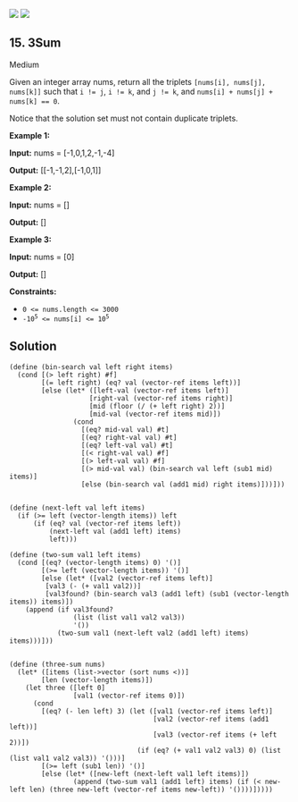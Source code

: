 [![](https://img.shields.io/github/stars/javadev/LeetCode-in-All?label=Stars&style=flat-square)](https://github.com/javadev/LeetCode-in-All)
[![](https://img.shields.io/github/forks/javadev/LeetCode-in-All?label=Fork%20me%20on%20GitHub%20&style=flat-square)](https://github.com/javadev/LeetCode-in-All/fork)

## 15\. 3Sum

Medium

Given an integer array nums, return all the triplets `[nums[i], nums[j], nums[k]]` such that `i != j`, `i != k`, and `j != k`, and `nums[i] + nums[j] + nums[k] == 0`.

Notice that the solution set must not contain duplicate triplets.

**Example 1:**

**Input:** nums = [-1,0,1,2,-1,-4]

**Output:** [[-1,-1,2],[-1,0,1]] 

**Example 2:**

**Input:** nums = []

**Output:** [] 

**Example 3:**

**Input:** nums = [0]

**Output:** [] 

**Constraints:**

*   `0 <= nums.length <= 3000`
*   <code>-10<sup>5</sup> <= nums[i] <= 10<sup>5</sup></code>

## Solution

```racket
(define (bin-search val left right items)
  (cond [(> left right) #f]
        [(= left right) (eq? val (vector-ref items left))]
        [else (let* ([left-val (vector-ref items left)]
                    [right-val (vector-ref items right)]
                    [mid (floor (/ (+ left right) 2))]
                    [mid-val (vector-ref items mid)])
                (cond
                  [(eq? mid-val val) #t]
                  [(eq? right-val val) #t]
                  [(eq? left-val val) #t]
                  [(< right-val val) #f]
                  [(> left-val val) #f]
                  [(> mid-val val) (bin-search val left (sub1 mid) items)]
                  [else (bin-search val (add1 mid) right items)]))]))
       

(define (next-left val left items)
  (if (>= left (vector-length items)) left
      (if (eq? val (vector-ref items left))
          (next-left val (add1 left) items)
          left)))

(define (two-sum val1 left items)
  (cond [(eq? (vector-length items) 0) '()]
        [(>= left (vector-length items)) '()]
        [else (let* ([val2 (vector-ref items left)]
         [val3 (- (+ val1 val2))]
         [val3found? (bin-search val3 (add1 left) (sub1 (vector-length items)) items)])
    (append (if val3found?
                (list (list val1 val2 val3))
                '())
            (two-sum val1 (next-left val2 (add1 left) items) items)))]))
            

(define (three-sum nums)
  (let* ([items (list->vector (sort nums <))]
        [len (vector-length items)])
    (let three ([left 0]
                [val1 (vector-ref items 0)])
      (cond
        [(eq? (- len left) 3) (let ([val1 (vector-ref items left)]
                                    [val2 (vector-ref items (add1 left))]
                                    [val3 (vector-ref items (+ left 2))])
                                (if (eq? (+ val1 val2 val3) 0) (list (list val1 val2 val3)) '()))]
        [(>= left (sub1 len)) '()]
        [else (let* ([new-left (next-left val1 left items)])
                (append (two-sum val1 (add1 left) items) (if (< new-left len) (three new-left (vector-ref items new-left)) '())))]))))
```